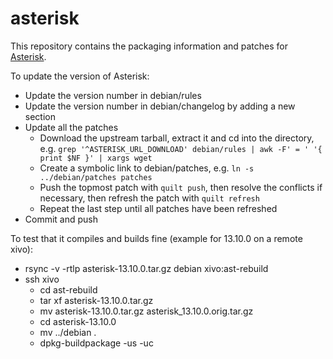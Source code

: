 # asterisk

This repository contains the packaging information and patches for [Asterisk](http://www.asterisk.org/).

To update the version of Asterisk:

* Update the version number in debian/rules
* Update the version number in debian/changelog by adding a new section
* Update all the patches
  * Download the upstream tarball, extract it and cd into the directory, e.g. `grep '^ASTERISK_URL_DOWNLOAD' debian/rules | awk -F' = ' '{ print $NF }' | xargs wget`
  * Create a symbolic link to debian/patches, e.g. `ln -s ../debian/patches patches`
  * Push the topmost patch with `quilt push`, then resolve the conflicts if necessary, then refresh
    the patch with `quilt refresh`
  * Repeat the last step until all patches have been refreshed
* Commit and push

To test that it compiles and builds fine (example for 13.10.0 on a remote xivo):

* rsync -v -rtlp asterisk-13.10.0.tar.gz debian xivo:ast-rebuild
* ssh xivo
  * cd ast-rebuild
  * tar xf asterisk-13.10.0.tar.gz
  * mv asterisk-13.10.0.tar.gz asterisk_13.10.0.orig.tar.gz
  * cd asterisk-13.10.0
  * mv ../debian .
  * dpkg-buildpackage -us -uc
